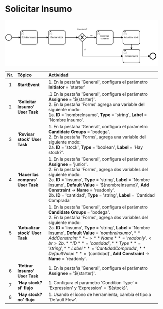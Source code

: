 # Solicitar Insumo

![BPMN Diagram](process.png)

|   Nr. | Tópico                            | Actividad                                                                                                                                                                                                                                                                                                                                                                                                                                                                                   |
| :---: | :---                              | :---                                                                                                                                                                                                                                                                                                                                                                                                                                                                                        |
|     1 | **StartEvent**                    | 1. En la pestaña 'General', configura el parámetro **Initiator** = 'starter'                                                                                                                                                                                                                                                                                                                                                                                                                |
|     2 | **'Solicitar Insumo' User Task**  | .1 En la pestaña 'General', configura el parámetro **Assignee** = '${starter}'.<br>2. En la pestaña 'Forms' agrega una variable del siguiente modo:<br>1a. **ID** = 'nombreInsumo', **Type** = 'string', **Label** = 'Nombre Insumo'.                                                                                                                                                                                                                                                       |
|     3 | **'Revisar stock' User Task**     | 1. En la pestaña 'General', configura el parámetro **Candidate Groups** = 'bodega'.<br>2. En la pestaña 'Forms', agrega una variable del siguiente modo:<br>2a. **ID** = 'stock', **Type** = 'boolean', **Label** = 'Hay stock?'.                                                                                                                                                                                                                                                           |
|     4 | **'Hacer las compras' User Task** | 1. En la pestaña 'General', configura el parámetro **Assignee** = 'junior'.<br>2. En la pestaña 'Forms', agrega dos variables del siguiente modo:<br>2a. **ID** = 'insumo', **Type** = 'string', **Label** = 'Nombre Insumo', **Default Value** = '${nombreInsumo}', **Add Constraint** -> **Name** = 'readonly'.<br>2b. **ID** = 'cantidad', **Type** = 'string', **Label** = 'Cantidad Comprada'                                                                                          |
|     5 | **'Actualizar stock' User Task**  | 1. En la pestaña 'General', configura el parámetro **Candidate Groups** = 'bodega'.<br>2. En la pestaña 'Forms', agrega dos variables del siguiente modo:<br>2a. **ID** = 'insumo', **Type** = 'string', **Label** = 'Nombre Insumo', **Default Value** = '${nombreInsumo}', **Add Constraint** -> **Name** = 'readonly'.<br>2b. **ID** = 'cantidad', **Type** = 'string', **Label** = 'Cantidad Comprada', **Default Value** = '${cantidad}', **Add Constraint** -> **Name** = 'readonly'. |
|     6 | **'Retirar Insumo' User Task**    | 1. En la pestaña 'General', configura el parámetro **Assignee** = '${starter}'.                                                                                                                                                                                                                                                                                                                                                                                                             |
|     7 | **'Hay stock? sí' flujo**         | 1. Configura el parámetro 'Condition Type' = 'Expression' y 'Expression' = '${stock}'.                                                                                                                                                                                                                                                                                                                                                                                                      |
|     8 | **'Hay stock? no' flujo**         | 1. Usando el ícono de herramienta, cambia el tipo a 'Default Flow'.                                                                                                                                                                                                                                                                                                                                                                                                                         |
